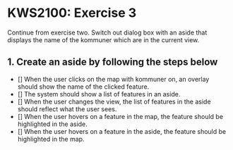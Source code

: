 # KWS2100: Exercise 3

Continue from exercise two. Switch out dialog box with an aside that displays the name of the kommuner
which are in the current view.

## 1. Create an aside by following the steps below

- [] When the user clicks on the map with kommuner on, an overlay should show the name of the clicked feature.
- [] The system should show a list of features in an aside.
- [] When the user changes the view, the list of features in the aside should reflect what the user sees.
- [] When the user hovers on a feature in the map, the feature should be highlighted in the aside.
- [] When the user hovers on a feature in the aside, the feature should be highlighted in the map.

